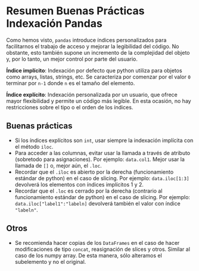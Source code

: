 # Resumen Buenas Prácticas Indexación Pandas

Como hemos visto, `pandas` introduce índices personalizados para facilitarnos el trabajo de acceso y mejorar la legibilidad del código. No obstante, esto también supone un incremento de la complejidad del objeto y, por lo tanto, un mejor control por parte del usuario.

**Índice implícito**: Indexación por defecto que python utiliza para objetos como arrays, listas, strings, etc. Se caracteriza por comenzar por el valor `0` terminar por `n-1` donde `n` es el tamaño del elemento.

**Índice explícito**: Indexación personalizada por un usuario, que ofrece mayor flexibilidad y permite un código más legible. En esta ocasión, no hay restricciones sobre el tipo o el orden de los índices.

Buenas prácticas
----

  * Si los índices explícitos son `int`, usar siempre la indexación implícita con el método `iloc`.
  * Para acceder a las columnas, evitar usar la llamada a través de atributo (sobretodo para asignaciones). Por ejemplo: `data.col1`. Mejor usar la llamada de `[]` o, mejor aún, el `.loc`.
  * Recordar que el `.iloc` es abierto por la derecha (funcionamiento estándar de python) en el caso de slicing. Por ejemplo: `data.iloc[1:3]` devolverá los elementos con índices implícitos 1 y 2.
  * Recordar que el `.loc` es cerrado por la derecha (contrario al funcionamiento estándar de python) en el caso de slicing. Por ejemplo: `data.iloc["label1":"labeln]` devolverá también el valor con índice `"labeln"`.

Otros
---

* Se recomienda hacer copias de los `DataFrames` en el caso de hacer modificaciones de tipo `concat`, reasignación de slices y otros. Similar al caso de los numpy array. De esta manera, sólo alteramos el subelemento y no el original. 
